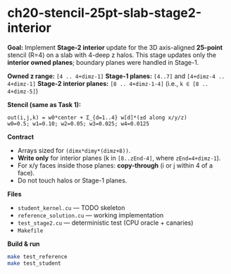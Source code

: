 # ch20-stencil-25pt-slab-stage2-interior

**Goal:** Implement **Stage-2 interior** update for the 3D axis-aligned **25-point** stencil (R=4) on a slab with 4-deep z halos. This stage updates only the **interior owned planes**; boundary planes were handled in Stage-1.

**Owned z range:** `[4 .. 4+dimz-1]`
**Stage-1 planes:** `[4..7]` and `[4+dimz-4 .. 4+dimz-1]`
**Stage-2 interior planes:** `[8 .. 4+dimz-1-4]` (i.e., `k ∈ [8 .. 4+dimz-5]`)

**Stencil (same as Task 1):**
```
out(i,j,k) = w0*center + Σ_{d=1..4} w[d]*(±d along x/y/z)
w0=0.5; w1=0.10; w2=0.05; w3=0.025; w4=0.0125
```

**Contract**
- Arrays sized for `(dimx*dimy*(dimz+8))`.
- **Write only** for interior planes (k in `[8..zEnd-4]`, where `zEnd=4+dimz-1`).
- For x/y faces inside those planes: **copy-through** (i or j within 4 of a face).
- Do not touch halos or Stage-1 planes.

**Files**
- `student_kernel.cu` — TODO skeleton
- `reference_solution.cu` — working implementation
- `test_stage2.cu` — deterministic test (CPU oracle + canaries)
- `Makefile`

**Build & run**
```bash
make test_reference
make test_student
```